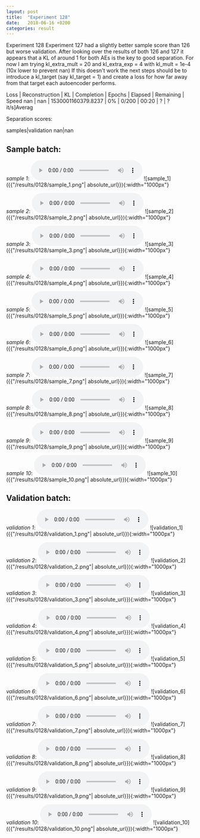 ```yaml
---
layout: post
title:  "Experiment 128"
date:   2018-06-16 +0200
categories: result
---
```

Experiment 128
Experiment 127 had a slightly better sample score than 126 but worse validation.
After looking over the results of both 126 and 127 it appears that a KL of around 1 for both AEs is the key to good separation.
For now I am trying kl_extra_mult = 20 and kl_extra_exp = 4 with kl_mult = 1e-4 (10x lower to prevent nan)
If this doesn't work the next steps should be to introduce a kl_target (say kl_target = 1) and create a loss for how far away from that target each autoencoder performs.

Loss | Reconstruction | KL | Completion | Epochs | Elapsed | Remaining | Speed
nan | nan | 1530001160379.8237 | 0% | 0/200 | 00:20 | ? | ?it/s]Averag

Separation scores:

samples|validation
nan|nan

## **Sample batch**:
_sample 1_:
<audio src="/ResultsOverview/results/0128/sample_1.wav" controls preload></audio>
![sample_1]({{"/results/0128/sample_1.png"| absolute_url}}){:width="1000px"}

_sample 2_:
<audio src="/ResultsOverview/results/0128/sample_2.wav" controls preload></audio>
![sample_2]({{"/results/0128/sample_2.png"| absolute_url}}){:width="1000px"}

_sample 3_:
<audio src="/ResultsOverview/results/0128/sample_3.wav" controls preload></audio>
![sample_3]({{"/results/0128/sample_3.png"| absolute_url}}){:width="1000px"}

_sample 4_:
<audio src="/ResultsOverview/results/0128/sample_4.wav" controls preload></audio>
![sample_4]({{"/results/0128/sample_4.png"| absolute_url}}){:width="1000px"}

_sample 5_:
<audio src="/ResultsOverview/results/0128/sample_5.wav" controls preload></audio>
![sample_5]({{"/results/0128/sample_5.png"| absolute_url}}){:width="1000px"}

_sample 6_:
<audio src="/ResultsOverview/results/0128/sample_6.wav" controls preload></audio>
![sample_6]({{"/results/0128/sample_6.png"| absolute_url}}){:width="1000px"}

_sample 7_:
<audio src="/ResultsOverview/results/0128/sample_7.wav" controls preload></audio>
![sample_7]({{"/results/0128/sample_7.png"| absolute_url}}){:width="1000px"}

_sample 8_:
<audio src="/ResultsOverview/results/0128/sample_8.wav" controls preload></audio>
![sample_8]({{"/results/0128/sample_8.png"| absolute_url}}){:width="1000px"}

_sample 9_:
<audio src="/ResultsOverview/results/0128/sample_9.wav" controls preload></audio>
![sample_9]({{"/results/0128/sample_9.png"| absolute_url}}){:width="1000px"}

_sample 10_:
<audio src="/ResultsOverview/results/0128/sample_10.wav" controls preload></audio>
![sample_10]({{"/results/0128/sample_10.png"| absolute_url}}){:width="1000px"}

## **Validation batch**:
_validation 1_:
<audio src="/ResultsOverview/results/0128/validation_1.wav" controls preload></audio>
![validation_1]({{"/results/0128/validation_1.png"| absolute_url}}){:width="1000px"}

_validation 2_:
<audio src="/ResultsOverview/results/0128/validation_2.wav" controls preload></audio>
![validation_2]({{"/results/0128/validation_2.png"| absolute_url}}){:width="1000px"}

_validation 3_:
<audio src="/ResultsOverview/results/0128/validation_3.wav" controls preload></audio>
![validation_3]({{"/results/0128/validation_3.png"| absolute_url}}){:width="1000px"}

_validation 4_:
<audio src="/ResultsOverview/results/0128/validation_4.wav" controls preload></audio>
![validation_4]({{"/results/0128/validation_4.png"| absolute_url}}){:width="1000px"}

_validation 5_:
<audio src="/ResultsOverview/results/0128/validation_5.wav" controls preload></audio>
![validation_5]({{"/results/0128/validation_5.png"| absolute_url}}){:width="1000px"}

_validation 6_:
<audio src="/ResultsOverview/results/0128/validation_6.wav" controls preload></audio>
![validation_6]({{"/results/0128/validation_6.png"| absolute_url}}){:width="1000px"}

_validation 7_:
<audio src="/ResultsOverview/results/0128/validation_7.wav" controls preload></audio>
![validation_7]({{"/results/0128/validation_7.png"| absolute_url}}){:width="1000px"}

_validation 8_:
<audio src="/ResultsOverview/results/0128/validation_8.wav" controls preload></audio>
![validation_8]({{"/results/0128/validation_8.png"| absolute_url}}){:width="1000px"}

_validation 9_:
<audio src="/ResultsOverview/results/0128/validation_9.wav" controls preload></audio>
![validation_9]({{"/results/0128/validation_9.png"| absolute_url}}){:width="1000px"}

_validation 10_:
<audio src="/ResultsOverview/results/0128/validation_10.wav" controls preload></audio>
![validation_10]({{"/results/0128/validation_10.png"| absolute_url}}){:width="1000px"}
